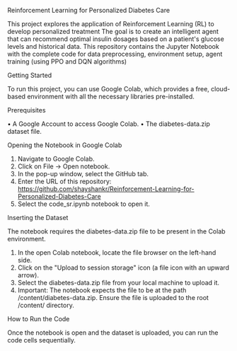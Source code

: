 Reinforcement Learning for Personalized Diabetes Care

This project explores the application of Reinforcement Learning (RL) to develop personalized treatment  The goal is to create an intelligent agent that can recommend optimal insulin dosages based on a patient's glucose levels and historical data.
This repository contains the Jupyter Notebook with the complete code for data preprocessing, environment setup, agent training (using PPO and DQN algorithms)

Getting Started

To run this project, you can use Google Colab, which provides a free, cloud-based environment with all the necessary libraries pre-installed.

Prerequisites

•	A Google Account to access Google Colab.
•	The diabetes-data.zip dataset file.

Opening the Notebook in Google Colab

1.	Navigate to Google Colab.   
2.	Click on File -> Open notebook.   
3.	In the pop-up window, select the GitHub tab.
4.	Enter the URL of this repository: https://github.com/shayshankr/Reinforcement-Learning-for-Personalized-Diabetes-Care
5.	Select the code_sr.ipynb notebook to open it.
   
Inserting the Dataset

The notebook requires the diabetes-data.zip file to be present in the Colab environment.

1.	In the open Colab notebook, locate the file browser on the left-hand side.
2.	Click on the "Upload to session storage" icon (a file icon with an upward arrow).
3.	Select the diabetes-data.zip file from your local machine to upload it.
4.	Important: The notebook expects the file to be at the path /content/diabetes-data.zip. Ensure the file is uploaded to the root /content/ directory.
   
How to Run the Code

Once the notebook is open and the dataset is uploaded, you can run the code cells sequentially.
